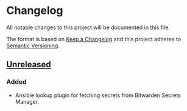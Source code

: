 # Changelog

All notable changes to this project will be documented in this file.

The format is based on [Keep a Changelog](http://keepachangelog.com/en/1.0.0/) and this project
adheres to [Semantic Versioning](http://semver.org/spec/v2.0.0.html).

## [Unreleased]

### Added

-   Ansible lookup plugin for fetching secrets from Bitwarden Secrets Manager.

[Unreleased]: https://github.com/bitwarden/sm-ansible/compare/v1.0.0...HEAD
